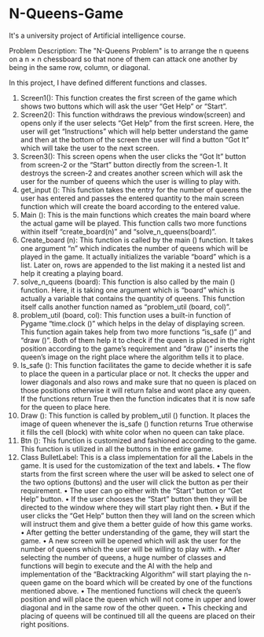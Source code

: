 # N-Queens-Game
It's a university project of Artificial intelligence course.

Problem Description:
The "N-Queens Problem" is to arrange the n queens on a n × n chessboard so that none of them can attack 
one another by being in the same row, column, or diagonal.

In this project, I have defined different functions and classes.
1. Screen1():
This function creates the first screen of the game which shows two buttons which will ask the user 
“Get Help” or “Start”.
2. Screen2():
This function withdraws the previous window(screen) and opens only if the user selects “Get Help” 
from the first screen. Here, the user will get “Instructions” which will help better understand the 
game and then at the bottom of the screen the user will find a button “Got It” which will take the 
user to the next screen.
3. Screen3():
This screen opens when the user clicks the “Got It” button from screen-2 or the “Start” button 
directly from the screen-1. It destroys the screen-2 and creates another screen which will ask the 
user for the number of queens which the user is willing to play with.
4. get_input ():
This function takes the entry for the number of queens the user has entered and passes the 
entered quantity to the main screen function which will create the board according to the entered 
value.
5. Main ():
This is the main functions which creates the main board where the actual game will be played. 
This function calls two more functions within itself “create_board(n)” and 
“solve_n_queens(board)”.
6. Create_board (n):
This function is called by the main () function. It takes one argument “n” which indicates the 
number of queens which will be played in the game. It actually initializes the variable “board” 
which is a list. Later on, rows are appended to the list making it a nested list and help it creating a 
playing board.
7. solve_n_queens (board):
This function is also called by the main () function. Here, it is taking one argument which is “board” 
which is actually a variable that contains the quantity of queens. This function itself calls another 
function named as “problem_util (board, col)”.
8. problem_util (board, col):
This function uses a built-in function of Pygame “time.clock ()” which helps in the delay of 
displaying screen. This function again takes help from two more functions “is_safe ()” and “draw 
()”. Both of them help it to check if the queen is placed in the right position according to the 
game’s requirement and “draw ()” inserts the queen’s image on the right place where the 
algorithm tells it to place. 
9. Is_safe ():
This function facilitates the game to decide whether it is safe to place the queen in a particular 
place or not. It checks the upper and lower diagonals and also rows and make sure that no queen is 
placed on those positions otherwise it will return false and wont place any queen. If the functions 
return True then the function indicates that it is now safe for the queen to place here.
10. Draw ():
This function is called by problem_util () function. It places the image of queen whenever the 
is_safe () function returns True otherwise it fills the cell (block) with white color when no queen 
can take place.
11. Btn ():
This function is customized and fashioned according to the game. This function is utilized in all the 
buttons in the entire game.
12. Class BulletLabel:
This is a class implementation for all the Labels in the game. It is used for the customization of the 
text and labels.
• The flow starts from the first screen where the user will be asked to select one of the two options 
(buttons) and the user will click the button as per their requirement. 
• The user can go either with the “Start” button or “Get Help” button.
• If the user chooses the “Start” button then they will be directed to the window where they will start 
play right then.
• But if the user clicks the “Get Help” button then they will land on the screen which will instruct 
them and give them a better guide of how this game works. 
• After getting the better understanding of the game, they will start the game.
• A new screen will be opened which will ask the user for the number of queens which the user will 
be willing to play with.
• After selecting the number of queens, a huge number of classes and functions will begin to execute 
and the AI with the help and implementation of the “Backtracking Algorithm” will start playing the 
n-queen game on the board which will be created by one of the functions mentioned above.
• The mentioned functions will check the queen’s position and will place the queen which will not 
come in upper and lower diagonal and in the same row of the other queen.
• This checking and placing of queens will be continued till all the queens are placed on their right 
positions.
